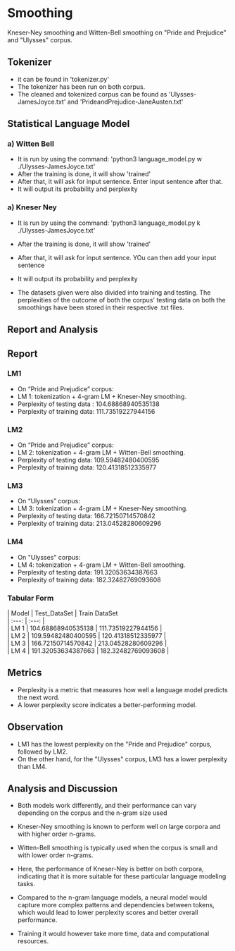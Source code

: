 # Smoothing
Kneser-Ney smoothing and Witten-Bell smoothing on "Pride and Prejudice" and "Ulysses" corpus.

## Tokenizer
- it can be found in 'tokenizer.py'
- The tokenizer has been run on both corpus.
- The cleaned and tokenized corpus can be found as 'Ulysses-JamesJoyce.txt' and 'PrideandPrejudice-JaneAusten.txt'

## Statistical Language Model
### a) Witten Bell
- It is run by using the command: 'python3 language_model.py w ./Ulysses-JamesJoyce.txt'
- After the training is done, it will show 'trained'
- After that, it will ask for input sentence. Enter input sentence after that.
- It will output its probability and perplexity
### a) Kneser Ney
- It is run by using the command: 'python3 language_model.py k ./Ulysses-JamesJoyce.txt'
- After the training is done, it will show 'trained'
- After that, it will ask for input sentence. YOu can then add your input sentence
- It will output its probability and perplexity

- The datasets given were also divided into training and testing. The perplexities of the outcome of both the corpus' testing data on both the smoothings have been stored in their respective .txt files.

## Report and Analysis
## Report

### LM1
- On “Pride and Prejudice” corpus:
- LM 1: tokenization + 4-gram LM + Kneser-Ney smoothing.
- Perplexity of testing data : 104.68868940535138
- Perplexity of training data: 111.73519227944156

### LM2
- On “Pride and Prejudice” corpus:
- LM 2: tokenization + 4-gram LM + Witten-Bell smoothing.
- Perplexity of testing data: 109.59482480400595
- Perplexity of training data: 120.41318512335977

### LM3
- On “Ulysses” corpus:
- LM 3: tokenization + 4-gram LM + Kneser-Ney smoothing.
- Perplexity of testing data: 166.72150714570842
- Perplexity of training data: 213.04528280609296

### LM4
- On "Ulysses" corpus:
- LM 4: tokenization + 4-gram LM + Witten-Bell smoothing.
- Perplexity of testing data: 191.32053634387663  
- Perplexity of training data: 182.32482769093608  

### Tabular Form
| Model | Test_DataSet | Train DataSet  
| :---: | :---:        |  
| LM 1  | 104.68868940535138 | 111.73519227944156 |  
| LM 2  | 109.59482480400595 | 120.41318512335977 |  
| LM 3  | 166.72150714570842 | 213.04528280609296 |  
| LM 4  | 191.32053634387663 | 182.32482769093608 |  

## Metrics
- Perplexity is a metric that measures how well a language model predicts the next word.
- A lower perplexity score indicates a better-performing model. 

## Observation
- LM1 has the lowest perplexity on the "Pride and Prejudice" corpus, followed by LM2. 
- On the other hand, for the "Ulysses" corpus, LM3 has a lower perplexity than LM4.

## Analysis and Discussion
- Both models work differently, and their performance can vary depending on the corpus and the n-gram size used
- Kneser-Ney smoothing is known to perform well on large corpora and with higher order n-grams.
- Witten-Bell smoothing is typically used when the corpus is small and with lower order n-grams.
- Here, the performance of Kneser-Ney is better on both corpora, indicating that it is more suitable for these particular language modeling tasks.

- Compared to the n-gram language models, a neural model would capture more complex patterns and dependencies between tokens, which would lead to lower perplexity scores and better overall performance. 
- Training it would however take more time, data and computational resources. 
